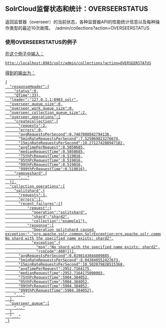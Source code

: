 ## SolrCloud监督状态和统计：OVERSEERSTATUS 
<div class="content-intro view-box ">返回监督器（overseer）的当前状态，各种监督器API的性能统计信息以及每种操作类型的最近10次故障。   
/admin/collections?action=OVERSEERSTATUS  

### 使用OVERSEERSTATUS的例子<a href="http://lucene.apache.org/solr/guide/7_0/collections-api.html#examples-using-overseerstatus"/>

在这个例子中输入：  
```
http://localhost:8983/solr/admin/collections?action=OVERSEERSTATUS
```
得到的输出为：  
```
{
  "responseHeader":{
    "status":0,
    "QTime":33},
  "leader":"127.0.1.1:8983_solr",
  "overseer_queue_size":0,
  "overseer_work_queue_size":0,
  "overseer_collection_queue_size":2,
  "overseer_operations":[
    "createcollection",{
      "requests":2,
      "errors":0,
      "avgRequestsPerSecond":0.7467088842794136,
      "5minRateRequestsPerSecond":7.525069023276674,
      "15minRateRequestsPerSecond":10.271274280947182,
      "avgTimePerRequest":0.5050685,
      "medianRequestTime":0.5050685,
      "75thPcRequestTime":0.519016,
      "95thPcRequestTime":0.519016,
      "99thPcRequestTime":0.519016,
      "999thPcRequestTime":0.519016},
    "removeshard",{
      "..."
  }],
  "collection_operations":[
    "splitshard",{
      "requests":1,
      "errors":1,
      "recent_failures":[{
          "request":{
            "operation":"splitshard",
            "shard":"shard2",
            "collection":"example1"},
          "response":[
            "Operation splitshard caused exception:","org.apache.solr.common.SolrException:org.apache.solr.common.SolrException: No shard with the specified name exists: shard2",
            "exception",{
              "msg":"No shard with the specified name exists: shard2",
              "rspCode":400}]}],
      "avgRequestsPerSecond":0.8198143044809885,
      "5minRateRequestsPerSecond":8.043840552427673,
      "15minRateRequestsPerSecond":10.502079828515368,
      "avgTimePerRequest":2952.7164175,
      "medianRequestTime":2952.7164175000003,
      "75thPcRequestTime":5904.384052,
      "95thPcRequestTime":5904.384052,
      "99thPcRequestTime":5904.384052,
      "999thPcRequestTime":5904.384052},
    "..."
  ],
  "overseer_queue":[
    "..."
  ],
  "..."
 }
```
